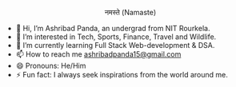 <p align="center">
  नमस्ते (Namaste)
</p>

- 👋 Hi, I’m Ashribad Panda, an undergrad from NIT Rourkela.
- 👀 I’m interested in Tech, Sports, Finance, Travel and Wildlife.
- 🌱 I’m currently learning Full Stack Web-development & DSA.
- 📫 How to reach me ashribadpanda15@gmail.com
- 😄 Pronouns: He/Him
- ⚡ Fun fact: I always seek inspirations from the world around me. 

<!---
ashribad15/ashribad15 is a ✨ special ✨ repository because its `README.md` (this file) appears on your GitHub profile.
You can click the Preview link to take a look at your changes.
--->
